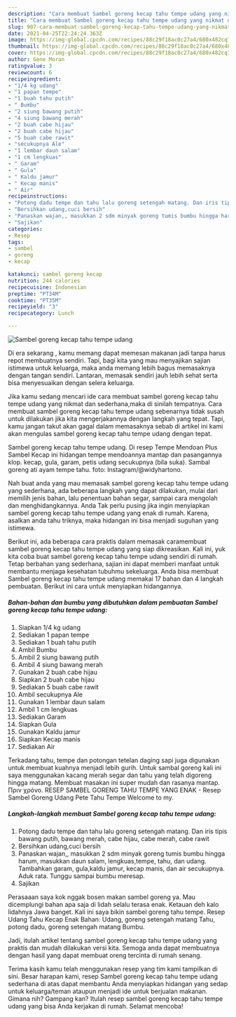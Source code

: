 ```yaml
---
description: "Cara membuat Sambel goreng kecap tahu tempe udang yang nikmat dan Mudah Dibuat"
title: "Cara membuat Sambel goreng kecap tahu tempe udang yang nikmat dan Mudah Dibuat"
slug: 907-cara-membuat-sambel-goreng-kecap-tahu-tempe-udang-yang-nikmat-dan-mudah-dibuat
date: 2021-04-25T22:24:24.363Z
image: https://img-global.cpcdn.com/recipes/88c29f18ac0c27a4/680x482cq70/sambel-goreng-kecap-tahu-tempe-udang-foto-resep-utama.jpg
thumbnail: https://img-global.cpcdn.com/recipes/88c29f18ac0c27a4/680x482cq70/sambel-goreng-kecap-tahu-tempe-udang-foto-resep-utama.jpg
cover: https://img-global.cpcdn.com/recipes/88c29f18ac0c27a4/680x482cq70/sambel-goreng-kecap-tahu-tempe-udang-foto-resep-utama.jpg
author: Gene Moran
ratingvalue: 3
reviewcount: 6
recipeingredient:
- "1/4 kg udang"
- "1 papan tempe"
- "1 buah tahu putih"
- " Bumbu"
- "2 siung bawang putih"
- "4 siung bawang merah"
- "2 buah cabe hijau"
- "2 buah cabe hijau"
- "5 buah cabe rawit"
- "secukupnya Ale"
- "1 lembar daun salam"
- "1 cm lengkuas"
- " Garam"
- " Gula"
- " Kaldu jamur"
- " Kecap manis"
- " Air"
recipeinstructions:
- "Potong dadu tempe dan tahu lalu goreng setengah matang. Dan iris tipis bawang putih, bawang merah, cabe hijau, cabe merah, cabe rawit"
- "Bersihkan udang,cuci bersih"
- "Panaskan wajan,, masukkan 2 sdm minyak goreng tumis bumbu hingga harum, masukkan daun salam, lengkuas,tempe, tahu, dan udang. Tambahkan garam, gula,kaldu jamur, kecap manis, dan air secukupnya. Aduk rata. Tunggu sampai bumbu meresap."
- "Sajikan"
categories:
- Resep
tags:
- sambel
- goreng
- kecap

katakunci: sambel goreng kecap 
nutrition: 244 calories
recipecuisine: Indonesian
preptime: "PT34M"
cooktime: "PT35M"
recipeyield: "3"
recipecategory: Lunch

---
```



![Sambel goreng kecap tahu tempe udang](https://img-global.cpcdn.com/recipes/88c29f18ac0c27a4/680x482cq70/sambel-goreng-kecap-tahu-tempe-udang-foto-resep-utama.jpg)

Di era  sekarang , kamu memang dapat memesan makanan jadi tanpa harus repot membuatnya sendiri. Tapi, bagi kita yang mau menyajikan sajian istimewa untuk keluarga, maka anda memang lebih bagus memasaknya dengan tangan sendiri. Lantaran, memasak sendiri jauh lebih sehat serta bisa menyesuaikan dengan selera keluarga.

Jika kamu sedang mencari ide cara membuat sambel goreng kecap tahu tempe udang yang nikmat dan sederhana,maka di sinilah tempatnya. Cara membuat sambel goreng kecap tahu tempe udang  sebenarnya tidak susah untuk dilakukan jika kita mengerjakannya dengan langkah yang tepat. Tapi, kamu jangan takut akan gagal dalam memasaknya 
sebab di artikel ini kami akan mengulas sambel goreng kecap tahu tempe udang dengan tepat.  

Sambel goreng kecap tahu tempe udang. Di resep Tempe Mendoan Plus Sambel Kecap ini hidangan tempe mendoannya mantap dan pasangannya klop. kecap, gula, garam, petis udang secukupnya (bila suka). Sambal goreng ati ayam tempe tahu. foto: Instagram/@widyhartono.

Nah buat anda yang mau memasak sambel goreng kecap tahu tempe udang yang sederhana, ada beberapa langkah yang dapat dilakukan, mulai dari memilih jenis bahan, lalu penentuan bahan segar, sampai cara mengolah dan menghidangkannya. Anda Tak perlu pusing jika ingin menyiapkan sambel goreng kecap tahu tempe udang yang enak di rumah. Karena, asalkan anda  tahu triknya, maka hidangan ini bisa menjadi suguhan yang istimewa.

Berikut ini, ada beberapa cara praktis  dalam memasak caramembuat sambel goreng kecap tahu tempe udang yang siap dikreasikan. Kali ini, yuk kita coba buat sambel goreng kecap tahu tempe udang sendiri di rumah. Tetap berbahan yang sederhana, sajian ini dapat memberi manfaat untuk membantu menjaga kesehatan tubuhmu sekeluarga. Anda bisa membuat Sambel goreng kecap tahu tempe udang memakai 17 bahan dan 4 langkah pembuatan. Berikut ini cara untuk menyiapkan hidangannya.

<!--inarticleads1-->

##### Bahan-bahan dan bumbu yang dibutuhkan dalam pembuatan Sambel goreng kecap tahu tempe udang:

1. Siapkan 1/4 kg udang
1. Sediakan 1 papan tempe
1. Sediakan 1 buah tahu putih
1. Ambil  Bumbu
1. Ambil 2 siung bawang putih
1. Ambil 4 siung bawang merah
1. Gunakan 2 buah cabe hijau
1. Siapkan 2 buah cabe hijau
1. Sediakan 5 buah cabe rawit
1. Ambil secukupnya Ale
1. Gunakan 1 lembar daun salam
1. Ambil 1 cm lengkuas
1. Sediakan  Garam
1. Siapkan  Gula
1. Gunakan  Kaldu jamur
1. Siapkan  Kecap manis
1. Sediakan  Air


Terkadang tahu, tempe dan potongan tetelan daging sapi juga digunakan untuk membuat kuahnya menjadi lebih gurih. Untuk sambal goreng kali ini saya menggunakan kacang merah segar dan tahu yang telah digoreng hingga matang. Membuat masakan ini super mudah dan rasanya mantap. Πριν χρόνο. RESEP SAMBEL GORENG TAHU TEMPE YANG ENAK - Resep Sambel Goreng Udang Pete Tahu Tempe Welcome to my. 

<!--inarticleads2-->

##### Langkah-langkah membuat Sambel goreng kecap tahu tempe udang:

1. Potong dadu tempe dan tahu lalu goreng setengah matang. Dan iris tipis bawang putih, bawang merah, cabe hijau, cabe merah, cabe rawit
1. Bersihkan udang,cuci bersih
1. Panaskan wajan,, masukkan 2 sdm minyak goreng tumis bumbu hingga harum, masukkan daun salam, lengkuas,tempe, tahu, dan udang. Tambahkan garam, gula,kaldu jamur, kecap manis, dan air secukupnya. Aduk rata. Tunggu sampai bumbu meresap.
1. Sajikan


Perasaaan saya kok nggak bosen makan sambel goreng ya. Mau dicemplungi bahan apa saja di lidah selalu terasa enak. Ketauan deh kalo lidahnya Jawa banget. Kali ini saya bikin sambel goreng tahu tempe. Resep Udang Tahu Kecap Enak Bahan: Udang, goreng setengah matang Tahu, potong dadu, goreng setengah matang Bumbu. 

Jadi, itulah artikel tentang  sambel goreng kecap tahu tempe udang  yang praktis dan mudah dilakukan versi kita. Semoga anda dapat membuatnya dengan hasil yang dapat membuat oreng tercinta di rumah senang. 

Terima kasih kamu telah menggunakan resep yang tim kami tampilkan di sini. Besar harapan kami, resep  Sambel goreng kecap tahu tempe udang sederhana di atas dapat membantu Anda menyiapkan hidangan yang sedap untuk keluarga/teman ataupun menjadi ide untuk berjualan makanan. Gimana nih? Gampang kan? Itulah resep sambel goreng kecap tahu tempe udang yang bisa Anda kerjakan di rumah. Selamat mencoba!

